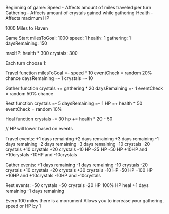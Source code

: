 Beginning of game: Speed - Affects amount of miles traveled per turn
Gathering - Affects amount of crystals gained while gathering
Health - Affects maximum HP

1000 Miles to Haven

Game Start
milesToGoal: 1000
speed: 1
health: 1
gathering: 1
daysRemaining: 150

maxHP: health * 300
crystals: 300

Each turn choose 1:

Travel function
milesToGoal =- speed * 10
eventCheck = random 20% chance
daysRemaining =- 1
crystals =- 10

Gather function
crystals += gathering * 20
daysRemaining =- 1
eventCheck = random 50% chance

Rest function
crystals =- 5
daysRemaining =- 1
HP =+ health * 50
eventCheck = random 10%

Heal function
crystals -= 30
hp += health * 20 - 50

// HP will lower based on events

Travel events: +1 days remaining
+2 days remaining
+3 days remaining
-1 days remaining
-2 days remaining
-3 days remaining
-10 crystals
-20 crystals
+10 crystals
+20 crystals
-10 HP
-25 HP
-50 HP
+10HP and +10crystals
-10HP and -10crystals

Gather events: +1 days remaining
-1 days remaining
-10 crystals
-20 crystals
+10 crystals
+20 crystals
+30 crystals
-10 HP
-50 HP
-100 HP
+10HP and +10crystals
-10HP and -10crystals

Rest events: -50 crystals
+50 crystals
-20 HP
100% HP heal
+1 days remaining
-1 days remaining

Every 100 miles there is a monument
Allows you to increase your gathering, speed or HP by 1
